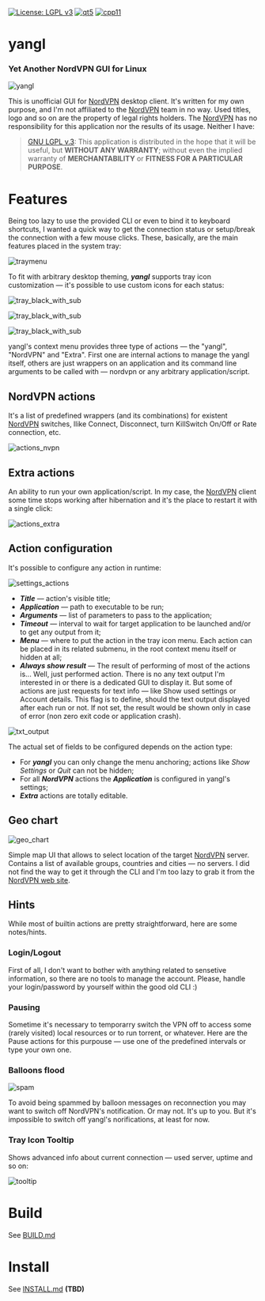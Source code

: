 [![License: LGPL v3](https://img.shields.io/badge/License-LGPL%20v3-blue.svg)](https://www.gnu.org/licenses/lgpl-3.0)
[![qt5](https://img.shields.io/badge/qt-5-green.svg)](https://shields.io/)
[![cpp11](https://img.shields.io/badge/c%2B%2B-14-brightgreen)](https://shields.io/)

# yangl
### **Y**et **A**nother **N**ordVPN **G**UI for **L**inux

![yangl](./readme_images/overview.gif)

This is unofficial GUI for [NordVPN](https://nordvpn.com/) desktop client.
It's written for my own purpose, and I'm not affiliated to the [NordVPN](https://nordvpn.com/) team in no way. Used titles, logo and so on are the property of legal rights holders. The [NordVPN](https://nordvpn.com/) has no responsibility for this application nor the results of its usage. Neither I have:

> [GNU LGPL v.3](https://www.gnu.org/licenses/lgpl-3.0.html>): 
> This application is distributed in the hope that it will be useful, but **WITHOUT ANY WARRANTY**; without even the implied warranty of **MERCHANTABILITY** or **FITNESS FOR A PARTICULAR PURPOSE**.

# Features
Being too lazy to use the provided CLI or even to bind it to keyboard shortcuts, I wanted a quick way to get the connection status or setup/break the connection with a few mouse clicks. These, basically, are the main features placed in the system tray:

![traymenu](./readme_images/tray_icon_overview.gif)

To fit with arbitrary desktop theming, ***yangl*** supports tray icon customization &mdash; it's possible to use custom icons for each status:

![tray_black_with_sub](./readme_images/tray_black_with_sub.gif)

![tray_black_with_sub](./readme_images/tray_nvpn_no_sub.gif)

![tray_black_with_sub](./readme_images/tray_yangl_no_sub.gif)

yangl's context menu provides three type of actions — the "yangl", "NordVPN" and "Extra". First one are internal actions to manage the yangl itself, others are just wrappers on an application and its command line arguments to be called with ­­&mdash; nordvpn or any arbitrary application/script.

## NordVPN actions
It's a list of predefined wrappers (and its combinations) for existent [NordVPN](https://nordvpn.com/) switches, llike Connect, Disconnect, turn KillSwitch On/Off or Rate connection, etc.

![actions_nvpn](./readme_images/actions_nvpn.png)

## Extra actions
An ability to run your own application/script. 
In my case, the [NordVPN](https://nordvpn.com/) client some time stops working after hibernation and it's the place to restart it with a single click:

![actions_extra](./readme_images/actions_extra.png)

## Action configuration
It's possible to configure any action in runtime:

![settings_actions](./readme_images/settings_actions.gif)

* ***Title*** — action's visible title; 
* ***Application*** — path to executable to be run;
* ***Arguments*** — list of parameters to pass to the application;
* ***Timeout*** — interval to wait for target application to be launched and/or to get any output from it;
* ***Menu*** — where to put the action in the tray icon menu. Each action can be placed in its related submenu, in the root context menu itself or hidden at all;
* ***Always show result*** — The result of performing of most of the actions is... Well, just performed action. There is no any text output I'm interested in or there is a dedicated GUI to display it. But some of actions are just requests for text info — like Show used settings or Account details. This flag is to define, should the text output displayed after each run or not. If not set, the result would be shown only in case of error (non zero exit code or application crash).

![txt_output](./readme_images/txt_output.png)

The actual set of fields to be configured depends on the action type:

* For ***yangl*** you can only change the menu anchoring; actions like *Show Settings* or *Quit* can not be hidden;
* For all ***NordVPN*** actions the ***Application*** is configured in yangl's settings;
* ***Extra*** actions are totally editable.

## Geo chart

![geo_chart](./readme_images/map_overview.png)

Simple map UI that allows to select location of the target [NordVPN](https://nordvpn.com/) server. Contains a list of available groups, countries and cities — no servers. I did not find the way to get it through the CLI and I'm too lazy to grab it from the [NordVPN web site](https://nordvpn.com/).

## Hints
While most of builtin actions are pretty straightforward, here are some notes/hints.
### Login/Logout
First of all, I don't want to bother with anything related to sensetive information, so there are no tools to manage the account. Please, handle your login/password by yourself within the good old CLI :)

### Pausing
Sometime it's necessary to temporarry switch the VPN off to access some (rarely visited) local resources or to run torrent, or whatever. Here are the Pause actions for this purpouse — use one of the predefined intervals or type your own one.

### Balloons flood

![spam](./readme_images/msgs_spam.png)

To avoid being spammed by balloon messages on reconnection you may want to switch off NordVPN's notification. Or may not. It's up to you. But it's impossible to switch off yangl's norifications, at least for now.

### Tray Icon Tooltip
Shows advanced info about current connection — used server, uptime and so on:

![tooltip](./readme_images/connection_info.png)

# Build
See [BUILD.md](./BUILD.md)

# Install 
See [INSTALL.md](./INSTALL.md) **(TBD)**
